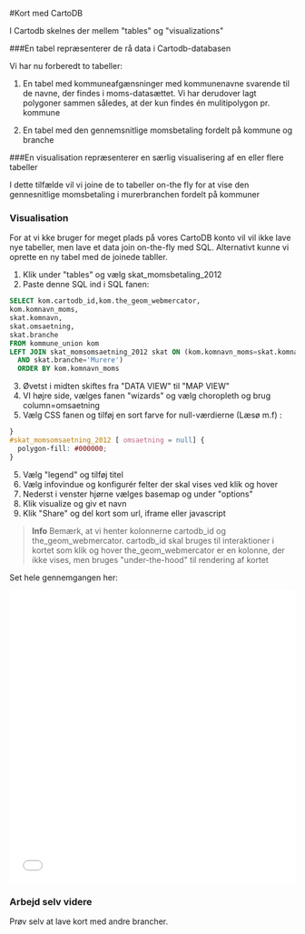 #Kort med CartoDB

I Cartodb skelnes der mellem "tables" og "visualizations"

###En tabel repræsenterer de rå data i Cartodb-databasen

Vi har nu forberedt to tabeller:

1. En tabel med kommuneafgænsninger med kommunenavne svarende til de navne, der findes i moms-datasættet. Vi har derudover lagt polygoner sammen således, at der kun findes én mulitipolygon pr. kommune

2. En tabel med den gennemsnitlige momsbetaling fordelt på kommune og branche

###En visualisation repræsenterer en særlig visualisering af en eller flere tabeller

I dette tilfælde vil vi joine de to tabeller on-the fly for at vise den gennesnitlige momsbetaling i murerbranchen fordelt på kommuner


### Visualisation

For at vi kke bruger for meget plads på vores CartoDB konto vil vil ikke lave nye tabeller, men lave et data join on-the-fly med SQL. Alternativt kunne vi oprette en ny tabel med de joinede tabller.



1. Klik under "tables" og vælg skat_momsbetaling_2012
2. Paste denne SQL ind i SQL fanen:

```sql
SELECT kom.cartodb_id,kom.the_geom_webmercator,
kom.komnavn_moms,
skat.komnavn,
skat.omsaetning,
skat.branche
FROM kommune_union kom
LEFT JOIN skat_momsomsaetning_2012 skat ON (kom.komnavn_moms=skat.komnavn
  AND skat.branche='Murere')
  ORDER BY kom.komnavn_moms
```
3. Øvetst i midten skiftes fra "DATA VIEW" til "MAP VIEW"
3. VI højre side, vælges fanen "wizards" og vælg choropleth og brug column=omsaetning
4. Vælg CSS fanen og tilføj en sort farve for null-værdierne (Læsø m.f) :

```css
}
#skat_momsomsaetning_2012 [ omsaetning = null] {
  polygon-fill: #000000;
}
```

5. Vælg "legend" og tilføj titel
6. Vælg infovindue og konfigurér felter der skal vises ved klik og hover
7. Nederst i venster hjørne vælges basemap og under "options"
9. Klik visualize og giv et navn
10. Klik "Share" og del kort som url, iframe eller javascript


> **Info**
Bemærk, at vi henter kolonnerne cartodb_id og the_geom_webmercator. cartodb_id skal bruges til interaktioner i kortet som klik og hover
the_geom_webmercator er en kolonne, der ikke vises, men bruges "under-the-hood" til rendering af kortet

Set hele gennemgangen her:


<iframe width="100%" height="515" src="//www.youtube.com/embed/dsIbZ48niJg" frameborder="0" allowfullscreen></iframe>


### Arbejd selv videre

Prøv selv at lave kort med andre brancher.
